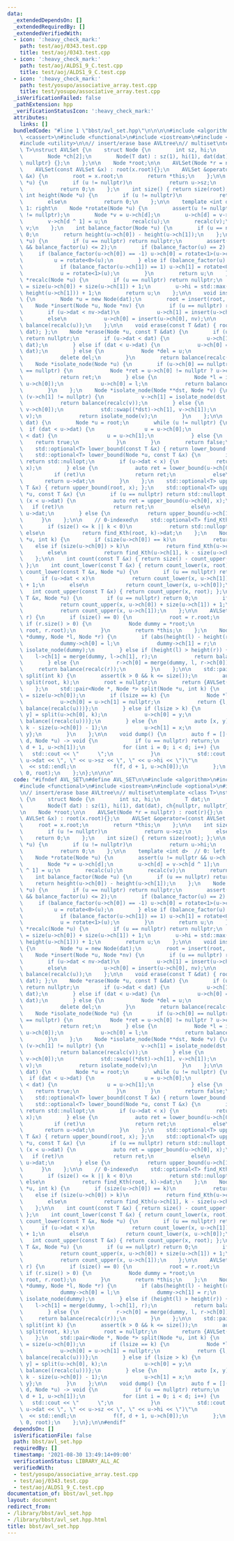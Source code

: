 ```yaml
---
data:
  _extendedDependsOn: []
  _extendedRequiredBy: []
  _extendedVerifiedWith:
  - icon: ':heavy_check_mark:'
    path: test/aoj/0343.test.cpp
    title: test/aoj/0343.test.cpp
  - icon: ':heavy_check_mark:'
    path: test/aoj/ALDS1_9_C.test.cpp
    title: test/aoj/ALDS1_9_C.test.cpp
  - icon: ':heavy_check_mark:'
    path: test/yosupo/associative_array.test.cpp
    title: test/yosupo/associative_array.test.cpp
  _isVerificationFailed: false
  _pathExtension: hpp
  _verificationStatusIcon: ':heavy_check_mark:'
  attributes:
    links: []
  bundledCode: "#line 1 \"bbst/avl_set.hpp\"\n\n\n\n#include <algorithm>\n#include\
    \ <cassert>\n#include <functional>\n#include <iostream>\n#include <optional>\n\
    #include <utility>\n\n// insert/erase base AVLtree\n// multiset\ntemplate <class\
    \ T>\nstruct AVLSet {\n    struct Node {\n        int sz, hi;\n        T dat;\n\
    \        Node *ch[2];\n        Node(T dat) : sz(1), hi(1), dat(dat), ch{nullptr,\
    \ nullptr} {};\n    };\n\n    Node *root;\n\n    AVLSet(Node *r = nullptr) : root(r){};\n\
    \    AVLSet(const AVLSet &x) : root(x.root){};\n    AVLSet &operator=(const AVLSet\
    \ &x) {\n        root = x.root;\n        return *this;\n    };\n\n    int size(Node\
    \ *u) {\n        if (u != nullptr)\n            return u->sz;\n        else\n\
    \            return 0;\n    };\n    int size() { return size(root); };\n\n   \
    \ int height(Node *u) {\n        if (u != nullptr)\n            return u->hi;\n\
    \        else\n            return 0;\n    };\n\n    template <int d>  // 0: left,\
    \ 1: right\n    Node *rotate(Node *u) {\n        assert(u != nullptr && u->ch[d]\
    \ != nullptr);\n        Node *v = u->ch[d];\n        u->ch[d] = v->ch[d ^ 1];\n\
    \        v->ch[d ^ 1] = u;\n        recalc(u);\n        recalc(v);\n        return\
    \ v;\n    };\n    int balance_factor(Node *u) {\n        if (u == nullptr) return\
    \ 0;\n        return height(u->ch[0]) - height(u->ch[1]);\n    };\n    Node *balance(Node\
    \ *u) {\n        if (u == nullptr) return nullptr;\n        assert(-2 <= balance_factor(u)\
    \ && balance_factor(u) <= 2);\n        if (balance_factor(u) == 2) {\n       \
    \     if (balance_factor(u->ch[0]) == -1) u->ch[0] = rotate<1>(u->ch[0]);\n  \
    \          u = rotate<0>(u);\n        } else if (balance_factor(u) == -2) {\n\
    \            if (balance_factor(u->ch[1]) == 1) u->ch[1] = rotate<0>(u->ch[1]);\n\
    \            u = rotate<1>(u);\n        }\n        return u;\n    };\n    Node\
    \ *recalc(Node *u) {\n        if (u == nullptr) return nullptr;\n        u->sz\
    \ = size(u->ch[0]) + size(u->ch[1]) + 1;\n        u->hi = std::max(height(u->ch[0]),\
    \ height(u->ch[1])) + 1;\n        return u;\n    };\n\n    void insert(T dat)\
    \ {\n        Node *u = new Node(dat);\n        root = insert(root, u);\n    };\n\
    \    Node *insert(Node *u, Node *nv) {\n        if (u == nullptr) return nv;\n\
    \        if (u->dat < nv->dat)\n            u->ch[1] = insert(u->ch[1], nv);\n\
    \        else\n            u->ch[0] = insert(u->ch[0], nv);\n\n        return\
    \ balance(recalc(u));\n    };\n\n    void erase(const T &dat) { root = erase(root,\
    \ dat); };\n    Node *erase(Node *u, const T &dat) {\n        if (u == nullptr)\
    \ return nullptr;\n        if (u->dat < dat) {\n            u->ch[1] = erase(u->ch[1],\
    \ dat);\n        } else if (dat < u->dat) {\n            u->ch[0] = erase(u->ch[0],\
    \ dat);\n        } else {\n            Node *del = u;\n            u = isolate_node(u);\n\
    \            delete del;\n        }\n        return balance(recalc(u));\n    };\n\
    \    Node *isolate_node(Node *u) {\n        if (u->ch[0] == nullptr || u->ch[1]\
    \ == nullptr) {\n            Node *ret = u->ch[0] != nullptr ? u->ch[0] : u->ch[1];\n\
    \            return ret;\n        } else {\n            Node *l = isolate_node(&u,\
    \ u->ch[0]);\n            u->ch[0] = l;\n            return balance(recalc(u));\n\
    \        }\n    };\n    Node *isolate_node(Node **dst, Node *v) {\n        if\
    \ (v->ch[1] != nullptr) {\n            v->ch[1] = isolate_node(dst, v->ch[1]);\n\
    \            return balance(recalc(v));\n        } else {\n            std::swap((*dst)->ch[0],\
    \ v->ch[0]);\n            std::swap((*dst)->ch[1], v->ch[1]);\n            std::swap(*dst,\
    \ v);\n            return isolate_node(v);\n        }\n    };\n\n    bool contains(T\
    \ dat) {\n        Node *u = root;\n        while (u != nullptr) {\n          \
    \  if (dat < u->dat) {\n                u = u->ch[0];\n            } else if (u->dat\
    \ < dat) {\n                u = u->ch[1];\n            } else {\n            \
    \    return true;\n            }\n        }\n        return false;\n    };\n\n\
    \    std::optional<T> lower_bound(const T &x) { return lower_bound(root, x); };\n\
    \    std::optional<T> lower_bound(Node *u, const T &x) {\n        if (u == nullptr)\
    \ return std::nullopt;\n        if (u->dat < x) {\n            return lower_bound(u->ch[1],\
    \ x);\n        } else {\n            auto ret = lower_bound(u->ch[0], x);\n  \
    \          if (ret)\n                return ret;\n            else\n         \
    \       return u->dat;\n        }\n    };\n    std::optional<T> upper_bound(const\
    \ T &x) { return upper_bound(root, x); };\n    std::optional<T> upper_bound(Node\
    \ *u, const T &x) {\n        if (u == nullptr) return std::nullopt;\n        if\
    \ (x < u->dat) {\n            auto ret = upper_bound(u->ch[0], x);\n         \
    \   if (ret)\n                return ret;\n            else\n                return\
    \ u->dat;\n        } else {\n            return upper_bound(u->ch[1], x);\n  \
    \      }\n    };\n\n    // 0-indexed\n    std::optional<T> find_Kth(int k) {\n\
    \        if (size() <= k || k < 0)\n            return std::nullopt;\n       \
    \ else\n            return find_Kth(root, k)->dat;\n    };\n    Node *find_Kth(Node\
    \ *u, int k) {\n        if (size(u->ch[0]) == k)\n            return u;\n    \
    \    else if (size(u->ch[0]) > k)\n            return find_Kth(u->ch[0], k);\n\
    \        else\n            return find_Kth(u->ch[1], k - size(u->ch[0]) - 1);\n\
    \    };\n\n    int count(const T &x) { return size() - count_upper(x) - count_lower(x);\
    \ };\n    int count_lower(const T &x) { return count_lower(x, root); };\n    int\
    \ count_lower(const T &x, Node *u) {\n        if (u == nullptr) return 0;\n  \
    \      if (u->dat < x)\n            return count_lower(x, u->ch[1]) + size(u->ch[0])\
    \ + 1;\n        else\n            return count_lower(x, u->ch[0]);\n    };\n \
    \   int count_upper(const T &x) { return count_upper(x, root); };\n    int count_upper(const\
    \ T &x, Node *u) {\n        if (u == nullptr) return 0;\n        if (x < u->dat)\n\
    \            return count_upper(x, u->ch[0]) + size(u->ch[1]) + 1;\n        else\n\
    \            return count_upper(x, u->ch[1]);\n    };\n\n    AVLSet merge_with(AVLSet\
    \ r) {\n        if (size() == 0) {\n            root = r.root;\n        } else\
    \ if (r.size() > 0) {\n            Node dummy = *root;\n            root = merge(&dummy,\
    \ root, r.root);\n        }\n        return *this;\n    };\n    Node *merge(Node\
    \ *dummy, Node *l, Node *r) {\n        if (abs(height(l) - height(r)) <= 2) {\n\
    \            dummy->ch[0] = l;\n            dummy->ch[1] = r;\n            return\
    \ isolate_node(dummy);\n        } else if (height(l) > height(r)) {\n        \
    \    l->ch[1] = merge(dummy, l->ch[1], r);\n            return balance(recalc(l));\n\
    \        } else {\n            r->ch[0] = merge(dummy, l, r->ch[0]);\n       \
    \     return balance(recalc(r));\n        }\n    };\n\n    std::pair<AVLSet, AVLSet>\
    \ split(int k) {\n        assert(k > 0 && k <= size());\n        auto [l, r] =\
    \ split(root, k);\n        root = nullptr;\n        return {AVLSet(l), AVLSet(r)};\n\
    \    };\n    std::pair<Node *, Node *> split(Node *u, int k) {\n        int lsize\
    \ = size(u->ch[0]);\n        if (lsize == k) {\n            Node *l = u->ch[0];\n\
    \            u->ch[0] = u->ch[1] = nullptr;\n            return {l, insert(u->ch[1],\
    \ balance(recalc(u)))};\n        } else if (lsize > k) {\n            auto [x,\
    \ y] = split(u->ch[0], k);\n            u->ch[0] = y;\n            return {x,\
    \ balance((recalc(u)))};\n        } else {\n            auto [x, y] = split(u->ch[1],\
    \ k - size(u->ch[0]) - 1);\n            u->ch[1] = x;\n            return {balance(recalc(u)),\
    \ y};\n        }\n    };\n\n    void dump() {\n        auto f = [](auto &&f, int\
    \ d, Node *u) -> void {\n            if (u == nullptr) return;\n            f(f,\
    \ d + 1, u->ch[1]);\n            for (int i = 0; i < d; i++) {\n             \
    \   std::cout << \"      \";\n            }\n            std::cout << \"(\" <<\
    \ u->dat << \", \" << u->sz << \", \" << u->hi << \")\"\n                    \
    \  << std::endl;\n            f(f, d + 1, u->ch[0]);\n        };\n        f(f,\
    \ 0, root);\n    };\n};\n\n\n"
  code: "#ifndef AVL_SET\n#define AVL_SET\n\n#include <algorithm>\n#include <cassert>\n\
    #include <functional>\n#include <iostream>\n#include <optional>\n#include <utility>\n\
    \n// insert/erase base AVLtree\n// multiset\ntemplate <class T>\nstruct AVLSet\
    \ {\n    struct Node {\n        int sz, hi;\n        T dat;\n        Node *ch[2];\n\
    \        Node(T dat) : sz(1), hi(1), dat(dat), ch{nullptr, nullptr} {};\n    };\n\
    \n    Node *root;\n\n    AVLSet(Node *r = nullptr) : root(r){};\n    AVLSet(const\
    \ AVLSet &x) : root(x.root){};\n    AVLSet &operator=(const AVLSet &x) {\n   \
    \     root = x.root;\n        return *this;\n    };\n\n    int size(Node *u) {\n\
    \        if (u != nullptr)\n            return u->sz;\n        else\n        \
    \    return 0;\n    };\n    int size() { return size(root); };\n\n    int height(Node\
    \ *u) {\n        if (u != nullptr)\n            return u->hi;\n        else\n\
    \            return 0;\n    };\n\n    template <int d>  // 0: left, 1: right\n\
    \    Node *rotate(Node *u) {\n        assert(u != nullptr && u->ch[d] != nullptr);\n\
    \        Node *v = u->ch[d];\n        u->ch[d] = v->ch[d ^ 1];\n        v->ch[d\
    \ ^ 1] = u;\n        recalc(u);\n        recalc(v);\n        return v;\n    };\n\
    \    int balance_factor(Node *u) {\n        if (u == nullptr) return 0;\n    \
    \    return height(u->ch[0]) - height(u->ch[1]);\n    };\n    Node *balance(Node\
    \ *u) {\n        if (u == nullptr) return nullptr;\n        assert(-2 <= balance_factor(u)\
    \ && balance_factor(u) <= 2);\n        if (balance_factor(u) == 2) {\n       \
    \     if (balance_factor(u->ch[0]) == -1) u->ch[0] = rotate<1>(u->ch[0]);\n  \
    \          u = rotate<0>(u);\n        } else if (balance_factor(u) == -2) {\n\
    \            if (balance_factor(u->ch[1]) == 1) u->ch[1] = rotate<0>(u->ch[1]);\n\
    \            u = rotate<1>(u);\n        }\n        return u;\n    };\n    Node\
    \ *recalc(Node *u) {\n        if (u == nullptr) return nullptr;\n        u->sz\
    \ = size(u->ch[0]) + size(u->ch[1]) + 1;\n        u->hi = std::max(height(u->ch[0]),\
    \ height(u->ch[1])) + 1;\n        return u;\n    };\n\n    void insert(T dat)\
    \ {\n        Node *u = new Node(dat);\n        root = insert(root, u);\n    };\n\
    \    Node *insert(Node *u, Node *nv) {\n        if (u == nullptr) return nv;\n\
    \        if (u->dat < nv->dat)\n            u->ch[1] = insert(u->ch[1], nv);\n\
    \        else\n            u->ch[0] = insert(u->ch[0], nv);\n\n        return\
    \ balance(recalc(u));\n    };\n\n    void erase(const T &dat) { root = erase(root,\
    \ dat); };\n    Node *erase(Node *u, const T &dat) {\n        if (u == nullptr)\
    \ return nullptr;\n        if (u->dat < dat) {\n            u->ch[1] = erase(u->ch[1],\
    \ dat);\n        } else if (dat < u->dat) {\n            u->ch[0] = erase(u->ch[0],\
    \ dat);\n        } else {\n            Node *del = u;\n            u = isolate_node(u);\n\
    \            delete del;\n        }\n        return balance(recalc(u));\n    };\n\
    \    Node *isolate_node(Node *u) {\n        if (u->ch[0] == nullptr || u->ch[1]\
    \ == nullptr) {\n            Node *ret = u->ch[0] != nullptr ? u->ch[0] : u->ch[1];\n\
    \            return ret;\n        } else {\n            Node *l = isolate_node(&u,\
    \ u->ch[0]);\n            u->ch[0] = l;\n            return balance(recalc(u));\n\
    \        }\n    };\n    Node *isolate_node(Node **dst, Node *v) {\n        if\
    \ (v->ch[1] != nullptr) {\n            v->ch[1] = isolate_node(dst, v->ch[1]);\n\
    \            return balance(recalc(v));\n        } else {\n            std::swap((*dst)->ch[0],\
    \ v->ch[0]);\n            std::swap((*dst)->ch[1], v->ch[1]);\n            std::swap(*dst,\
    \ v);\n            return isolate_node(v);\n        }\n    };\n\n    bool contains(T\
    \ dat) {\n        Node *u = root;\n        while (u != nullptr) {\n          \
    \  if (dat < u->dat) {\n                u = u->ch[0];\n            } else if (u->dat\
    \ < dat) {\n                u = u->ch[1];\n            } else {\n            \
    \    return true;\n            }\n        }\n        return false;\n    };\n\n\
    \    std::optional<T> lower_bound(const T &x) { return lower_bound(root, x); };\n\
    \    std::optional<T> lower_bound(Node *u, const T &x) {\n        if (u == nullptr)\
    \ return std::nullopt;\n        if (u->dat < x) {\n            return lower_bound(u->ch[1],\
    \ x);\n        } else {\n            auto ret = lower_bound(u->ch[0], x);\n  \
    \          if (ret)\n                return ret;\n            else\n         \
    \       return u->dat;\n        }\n    };\n    std::optional<T> upper_bound(const\
    \ T &x) { return upper_bound(root, x); };\n    std::optional<T> upper_bound(Node\
    \ *u, const T &x) {\n        if (u == nullptr) return std::nullopt;\n        if\
    \ (x < u->dat) {\n            auto ret = upper_bound(u->ch[0], x);\n         \
    \   if (ret)\n                return ret;\n            else\n                return\
    \ u->dat;\n        } else {\n            return upper_bound(u->ch[1], x);\n  \
    \      }\n    };\n\n    // 0-indexed\n    std::optional<T> find_Kth(int k) {\n\
    \        if (size() <= k || k < 0)\n            return std::nullopt;\n       \
    \ else\n            return find_Kth(root, k)->dat;\n    };\n    Node *find_Kth(Node\
    \ *u, int k) {\n        if (size(u->ch[0]) == k)\n            return u;\n    \
    \    else if (size(u->ch[0]) > k)\n            return find_Kth(u->ch[0], k);\n\
    \        else\n            return find_Kth(u->ch[1], k - size(u->ch[0]) - 1);\n\
    \    };\n\n    int count(const T &x) { return size() - count_upper(x) - count_lower(x);\
    \ };\n    int count_lower(const T &x) { return count_lower(x, root); };\n    int\
    \ count_lower(const T &x, Node *u) {\n        if (u == nullptr) return 0;\n  \
    \      if (u->dat < x)\n            return count_lower(x, u->ch[1]) + size(u->ch[0])\
    \ + 1;\n        else\n            return count_lower(x, u->ch[0]);\n    };\n \
    \   int count_upper(const T &x) { return count_upper(x, root); };\n    int count_upper(const\
    \ T &x, Node *u) {\n        if (u == nullptr) return 0;\n        if (x < u->dat)\n\
    \            return count_upper(x, u->ch[0]) + size(u->ch[1]) + 1;\n        else\n\
    \            return count_upper(x, u->ch[1]);\n    };\n\n    AVLSet merge_with(AVLSet\
    \ r) {\n        if (size() == 0) {\n            root = r.root;\n        } else\
    \ if (r.size() > 0) {\n            Node dummy = *root;\n            root = merge(&dummy,\
    \ root, r.root);\n        }\n        return *this;\n    };\n    Node *merge(Node\
    \ *dummy, Node *l, Node *r) {\n        if (abs(height(l) - height(r)) <= 2) {\n\
    \            dummy->ch[0] = l;\n            dummy->ch[1] = r;\n            return\
    \ isolate_node(dummy);\n        } else if (height(l) > height(r)) {\n        \
    \    l->ch[1] = merge(dummy, l->ch[1], r);\n            return balance(recalc(l));\n\
    \        } else {\n            r->ch[0] = merge(dummy, l, r->ch[0]);\n       \
    \     return balance(recalc(r));\n        }\n    };\n\n    std::pair<AVLSet, AVLSet>\
    \ split(int k) {\n        assert(k > 0 && k <= size());\n        auto [l, r] =\
    \ split(root, k);\n        root = nullptr;\n        return {AVLSet(l), AVLSet(r)};\n\
    \    };\n    std::pair<Node *, Node *> split(Node *u, int k) {\n        int lsize\
    \ = size(u->ch[0]);\n        if (lsize == k) {\n            Node *l = u->ch[0];\n\
    \            u->ch[0] = u->ch[1] = nullptr;\n            return {l, insert(u->ch[1],\
    \ balance(recalc(u)))};\n        } else if (lsize > k) {\n            auto [x,\
    \ y] = split(u->ch[0], k);\n            u->ch[0] = y;\n            return {x,\
    \ balance((recalc(u)))};\n        } else {\n            auto [x, y] = split(u->ch[1],\
    \ k - size(u->ch[0]) - 1);\n            u->ch[1] = x;\n            return {balance(recalc(u)),\
    \ y};\n        }\n    };\n\n    void dump() {\n        auto f = [](auto &&f, int\
    \ d, Node *u) -> void {\n            if (u == nullptr) return;\n            f(f,\
    \ d + 1, u->ch[1]);\n            for (int i = 0; i < d; i++) {\n             \
    \   std::cout << \"      \";\n            }\n            std::cout << \"(\" <<\
    \ u->dat << \", \" << u->sz << \", \" << u->hi << \")\"\n                    \
    \  << std::endl;\n            f(f, d + 1, u->ch[0]);\n        };\n        f(f,\
    \ 0, root);\n    };\n};\n\n#endif"
  dependsOn: []
  isVerificationFile: false
  path: bbst/avl_set.hpp
  requiredBy: []
  timestamp: '2021-08-30 13:49:14+09:00'
  verificationStatus: LIBRARY_ALL_AC
  verifiedWith:
  - test/yosupo/associative_array.test.cpp
  - test/aoj/0343.test.cpp
  - test/aoj/ALDS1_9_C.test.cpp
documentation_of: bbst/avl_set.hpp
layout: document
redirect_from:
- /library/bbst/avl_set.hpp
- /library/bbst/avl_set.hpp.html
title: bbst/avl_set.hpp
---
```


